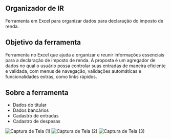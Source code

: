 ## Organizador de IR
Ferramenta em Excel para organizar dados para declaração do imposto de renda.

## Objetivo da ferramenta

Ferramenta no Excel que ajuda a organizar e reunir informações essenciais para a declaração de imposto de renda. A proposta é um agregador de dados no qual o usuário possa controlar suas entradas de maneira eficiente e validada, com menus de navegação, validações automáticas e funcionalidades extras, como links rápidos. 

## Sobre a ferramenta

- Dados do titular
- Dados bancários
- Cadastro de entradas
- Cadastro de despesas

![Captura de Tela (1)](https://github.com/user-attachments/assets/58d723fc-929c-4ba0-9ec8-cd35a9234c1b) 
![Captura de Tela (2)](https://github.com/user-attachments/assets/81bab065-875c-4a07-86b5-969caee91f30)
![Captura de Tela (3)](https://github.com/user-attachments/assets/d8ec004d-47f3-491e-83a5-8538fb262743)





